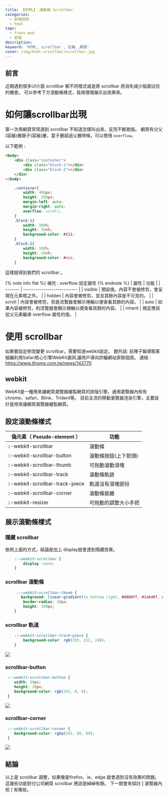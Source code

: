 ```yaml
---
title: 【HTML】-滾動條 Scrollbar
categories: 
  - 前端技術
  - html
tags: 
  - front-end
  - 前端
description:
keyword: 'HTML, scrollbar , 拉軸 ,網頁'
cover: /img/html-srcollbar/scrollbar.jpg
---
```

## 前言
近期遇到很多UI介面 scrollbar 都不同樣式或是將 scrollbar 用消失減少版面佔住的機會。
可以參考下方滾動條樣式，我再慢慢展示出效果來。

# 如何讓scrollbar出現
第一次用網頁常常遇到 scrollbar 不知道怎樣叫出來，反而不斷跑版。
網頁有分父(容器)層跟子(容器)層，當子層超過父層時候，可以使用 ``` overflow ```。

以下範例 :

```html
<body>
    <div class="container">
        <div class="block-1"></div>
        <div class="block-2"></div>
    </div>
</body>
```
```css
    .container{
        width: 400px;
        height: 200px;
        margin-left: auto;
        margin-right: auto;
        overflow: scroll;
    }
    .block-1{
        width: 100%;
        height: 50vh;
        background-color: #111;
    }
    .block-2{
        width: 100%;
        height: 50vh;
        background-color: #ccc;
    }
```

這樣就得到我們的 scrollbar 。

{% note info flat %}
 補充 : overflow 設定屬性
{% endnote %}
  | 屬性     | 功能                          |
  | ------- | --------------------------- |
  | visible | 預設值。內容不會被修剪，會呈現在元素框之外。      |
  | hidden  | 內容會被修剪，並且其餘內容是不可見的。         |
  | scroll  | 內容會被修剪，但是流覽器會顯示捲軸以便查看其餘的內容。 |
  | auto    | 如果內容被修剪，則流覽器會顯示捲軸以便查看其餘的內容。 |
  | inherit | 規定應該從父元素繼承 overflow 屬性的值。   |
# 使用 scrollbar 
如果要設定修改變更 scrollbar，需要知道webkit設定。
題外話: 前陣子報導駭客組織利用Safari核心引擎WebKit漏洞,讓用戶導向詐騙網站索取個資。
連結 : https://www.ithome.com.tw/news/142770

## webkit
WebKit是一種用來讓網頁瀏覽器繪製網頁的排版引擎。通用瀏覽器內核有 chrome、safari、Blink、Trident等。
目前主流的移動瀏覽器渲染引擎，主要設計是用來讓網頁瀏覽器繪製網頁。

## 設定滾動條樣式
| 偽元素（ Pseudo-element ）                        | 功能          |
| ------------------------------------------------ | ------------- |
| ::-webkit-scrollbar                              | 滾動條         |
| ::-webkit-scrollbar-button                       | 滾動條按鈕(上下箭頭) |
| ::-webkit-scrollbar-thumb                        | 可拖動滾動滑塊     |
| ::-webkit-scrollbar-track                        | 滾動條軌跡       |
| ::-webkit-scrollbar-track-piece                  | 軌道沒有滑塊部份    |
| ::-webkit-scrollbar-corner                       | 滾動條抵繳       |
| ::-webkit-resizer                                | 可拖動的調整大小手把  |

## 展示滾動條樣式
### 隱藏 scrollbar 
依照上面的方式，結論是加上 display就會達到隱藏效果。
```css
    ::-webkit-scrollbar {
        display :none;
    }
```

### scrollbar 滾動條
```css
     ::-webkit-scrollbar-thumb {
       background: linear-gradient(to bottom right, #0080ff, #1a6d0f, #bfff0e, rgb(255, 122, 89));
        border-radius: 10px;
        height: 100px;
    }
```
### scrollbar 軌道
```css
    ::-webkit-scrollbar-track-piece {
        background-color: rgb(255, 212, 249);
    }
```
![](/img/html-srcollbar/img02.PNG)
### scrollbar-button
```css
 ::-webkit-scrollbar-button {
  	width: 10px;
 	height: 10px;
 	background-color: rgb(255, 0, 0); 
 }
```
![](/img/html-srcollbar/img01.PNG)
### scrollbar-corner
```css
 ::-webkit-scrollbar-corner {
 	background-color: rgba(241, 89, 89);
 }
```
![](/img/html-srcollbar/img03.PNG)


## 結論
以上是 scrollbar 調整，如果像是firefox、ie、edge 就會遇到沒有效果的問題。
這幾些功能對付公司網頁 scrollbar 應該是綽綽有餘。
下一期會來探討 [ 瀏覽器內核 ] 有哪些。